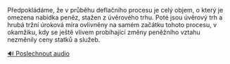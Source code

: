
Předpokládáme, že v průběhu deflačního procesu je celý objem, o který je omezena nabídka peněz, stažen z úvěrového trhu. Poté jsou úvěrový trh a hrubá tržní úroková míra ovlivněny na samém začátku tohoto procesu, v okamžiku, kdy se ještě vlivem probíhající změny peněžního vztahu nezměnily ceny statků a služeb.

[🔊 Poslechnout audio](/data/7-paragraphs/audio/chapter_102/para_002-Pedpokldme-e-v-prbhu-deflanho-procesu-je.mp3)
